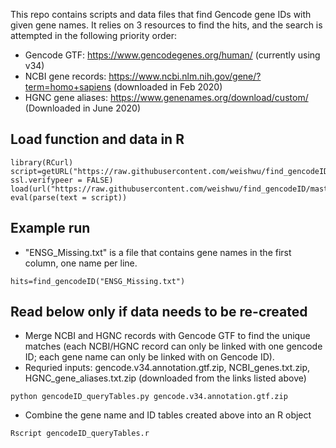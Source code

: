This repo contains scripts and data files that find Gencode gene IDs with given gene names. It relies on 3 resources to find the hits, and the search is attempted in the following priority order:
- Gencode GTF: https://www.gencodegenes.org/human/ (currently using v34)
- NCBI gene records: https://www.ncbi.nlm.nih.gov/gene/?term=homo+sapiens (downloaded in Feb 2020)
- HGNC gene aliases: https://www.genenames.org/download/custom/ (Downloaded in June 2020)

## Load function and data in R
```
library(RCurl)
script=getURL("https://raw.githubusercontent.com/weishwu/find_gencodeID/master/find_gencodeID.r", ssl.verifypeer = FALSE)
load(url("https://raw.githubusercontent.com/weishwu/find_gencodeID/master/queryTabs.RData"))
eval(parse(text = script))
```

## Example run
- "ENSG_Missing.txt" is a file that contains gene names in the first column, one name per line.
```
hits=find_gencodeID("ENSG_Missing.txt")
```

## Read below only if data needs to be re-created
- Merge NCBI and HGNC records with Gencode GTF to find the unique matches (each NCBI/HGNC record can only be linked with one gencode ID; each gene name can only be linked with on Gencode ID).
- Requried inputs: gencode.v34.annotation.gtf.zip, NCBI_genes.txt.zip, HGNC_gene_aliases.txt.zip (downloaded from the links listed above)
```
python gencodeID_queryTables.py gencode.v34.annotation.gtf.zip
```
- Combine the gene name and ID tables created above into an R object
```
Rscript gencodeID_queryTables.r
```



